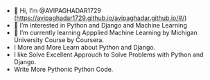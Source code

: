 - 👋 Hi, I’m @AVIPAGHADAR1729 (https://avipaghadar1729.github.io/avipaghadar.github.io/#/)
- 👀 I’m interested in Python and Django and Machine Learning
- 🌱 I’m currently learning  Appplied Machine Learning by Michigan University Course by Coursera.
- I More and More Learn about Python and Django.
- I like Solve Excellent Approuch to Solve Problems with Python and Django.
- Write More Pythonic Python Code.

<!---
AVIPAGHADAR1729/AVIPAGHADAR1729 is a ✨ special ✨ repository because its `README.md` (this file) appears on your GitHub profile.
You can click the Preview link to take a look at your changes.
--->
